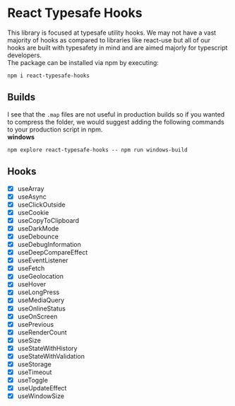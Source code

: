 # React Typesafe Hooks
This library is focused at typesafe utility hooks. We may not have a vast majority of hooks as compared to libraries like react-use but all of our hooks are built with typesafety in mind and are aimed majorly for typescript developers.<br>
The package can be installed via npm by executing:<br>

    npm i react-typesafe-hooks

## Builds
I see that the `.map` files are not useful in production builds so if you wanted to compress the folder, we would suggest adding the following commands to your production script in npm.<br>
**windows**

    npm explore react-typesafe-hooks -- npm run windows-build

## Hooks
- [x] useArray
- [x] useAsync
- [x] useClickOutside
- [x] useCookie
- [x] useCopyToClipboard
- [x] useDarkMode
- [x] useDebounce
- [x] useDebugInformation
- [x] useDeepCompareEffect
- [x] useEventListener
- [x] useFetch
- [x] useGeolocation
- [x] useHover
- [x] useLongPress
- [x] useMediaQuery
- [x] useOnlineStatus
- [x] useOnScreen
- [x] usePrevious
- [x] useRenderCount
- [x] useSize
- [x] useStateWithHistory
- [x] useStateWithValidation
- [x] useStorage
- [x] useTimeout
- [x] useToggle
- [x] useUpdateEffect
- [x] useWindowSize